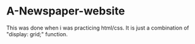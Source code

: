 # A-Newspaper-website
This was done when i was practicing html/css.
It is just a combination of "display: grid;" function.
